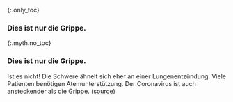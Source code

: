 {:.only_toc}
### Dies ist nur die Grippe.

{:.myth.no_toc}
### Dies ist nur die Grippe.

Ist es nicht! Die Schwere ähnelt sich eher an einer Lungenentzündung. Viele Patienten benötigen Atemunterstützung. Der Coronavirus ist auch ansteckender als die Grippe. [(source)](https://www.ncbi.nlm.nih.gov/pubmed/32064853)
